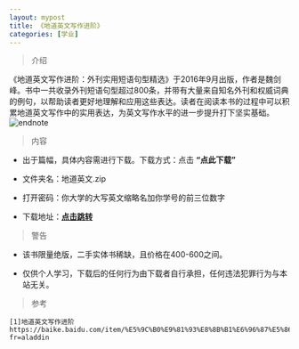 ```yaml
---
layout: mypost
title: 《地道英文写作进阶》
categories: [学业]
---
```

> 介绍

《地道英文写作进阶：外刊实用短语句型精选》于2016年9月出版，作者是魏剑峰。书中一共收录外刊短语句型超过800条，并带有大量来自知名外刊和权威词典的例句，以帮助读者更好地理解和应用这些表达。读者在阅读本书的过程中可以积累地道英文写作中的实用表达，为英文写作水平的进一步提升打下坚实基础。
![endnote](https://timgsa.baidu.com/timg?image&quality=80&size=b9999_10000&sec=1588141411529&di=110fb464deec3df4df31a2208fa94004&imgtype=0&src=http%3A%2F%2Fimg3.doubanio.com%2Fview%2Fsubject%2Fm%2Fpublic%2Fs28993180.jpg)


>内容

- 出于篇幅，具体内容需进行下载。下载方式：点击  **“点此下载”**

- 文件夹名：地道英文.zip

- 打开密码：你大学的大写英文缩略名加你学号的前三位数字

- 下载地址：**[点击跳转](https://zhuifengyi.coding.net/p/MESC_doc/d/MESC_doc/git/tree/master/地道英文.zip)**

>警告

- 该书限量绝版，二手实体书稀缺，且价格在400-600之间。

- 仅供个人学习，下载后的任何行为由下载者自行承担，任何违法犯罪行为与本站无关。

> 参考

```
[1]地道英文写作进阶 https://baike.baidu.com/item/%E5%9C%B0%E9%81%93%E8%8B%B1%E6%96%87%E5%86%99%E4%BD%9C%E8%BF%9B%E9%98%B6/19918752?fr=aladdin
```


